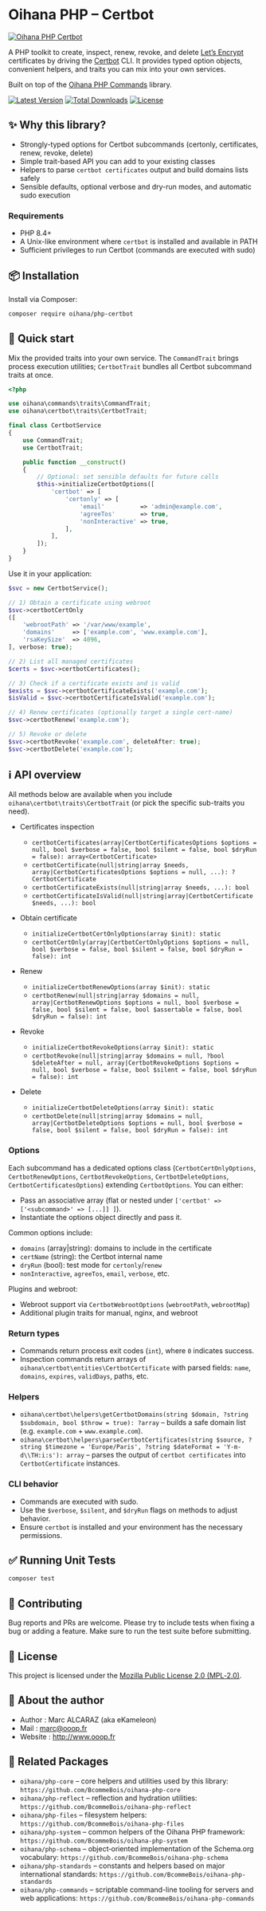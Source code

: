 # Oihana PHP – Certbot

[![Oihana PHP Certbot](https://raw.githubusercontent.com/BcommeBois/oihana-php-certbot/main/assets/images/oihana-php-certbot-logo-inline-512x160.png)](https://github.com/BcommeBois/oihana-php-certbot)

A PHP toolkit to create, inspect, renew, revoke, and delete [Let’s Encrypt](https://letsencrypt.org/) certificates by driving the [Certbot](https://certbot.eff.org/) CLI. It provides typed option objects, convenient helpers, and traits you can mix into your own services.

Built on top of the [Oihana PHP Commands](https://github.com/BcommeBois/oihana-php-commands/) library.

[![Latest Version](https://img.shields.io/packagist/v/oihana/php-certbot.svg?style=flat-square)](https://packagist.org/packages/oihana/php-certbot)
[![Total Downloads](https://img.shields.io/packagist/dt/oihana/php-certbot.svg?style=flat-square)](https://packagist.org/packages/oihana/php-certbot)
[![License](https://img.shields.io/packagist/l/oihana/php-certbot.svg?style=flat-square)](LICENSE)

## ✨ Why this library?

- Strongly-typed options for Certbot subcommands (certonly, certificates, renew, revoke, delete)
- Simple trait-based API you can add to your existing classes
- Helpers to parse `certbot certificates` output and build domains lists safely
- Sensible defaults, optional verbose and dry-run modes, and automatic sudo execution

### Requirements

- PHP 8.4+
- A Unix-like environment where `certbot` is installed and available in PATH
- Sufficient privileges to run Certbot (commands are executed with sudo)

## 📦 Installation

Install via Composer:

```bash
composer require oihana/php-certbot
```

## 🚀 Quick start

Mix the provided traits into your own service. The `CommandTrait` brings process execution utilities; `CertbotTrait` bundles all Certbot subcommand traits at once.

```php
<?php

use oihana\commands\traits\CommandTrait;
use oihana\certbot\traits\CertbotTrait;

final class CertbotService
{
    use CommandTrait;
    use CertbotTrait;

    public function __construct()
    {
        // Optional: set sensible defaults for future calls
        $this->initializeCertbotOptions([
            'certbot' => [
                'certonly' => [
                    'email'          => 'admin@example.com',
                    'agreeTos'       => true,
                    'nonInteractive' => true,
                ],
            ],
        ]);
    }
}
```

Use it in your application:

```php
$svc = new CertbotService();

// 1) Obtain a certificate using webroot
$svc->certbotCertOnly
([
    'webrootPath' => '/var/www/example',
    'domains'     => ['example.com', 'www.example.com'],
    'rsaKeySize'  => 4096,
], verbose: true);

// 2) List all managed certificates
$certs = $svc->certbotCertificates();

// 3) Check if a certificate exists and is valid
$exists = $svc->certbotCertificateExists('example.com');
$isValid = $svc->certbotCertificateIsValid('example.com');

// 4) Renew certificates (optionally target a single cert-name)
$svc->certbotRenew('example.com');

// 5) Revoke or delete
$svc->certbotRevoke('example.com', deleteAfter: true);
$svc->certbotDelete('example.com');
```

## ℹ️ API overview

All methods below are available when you include `oihana\certbot\traits\CertbotTrait` (or pick the specific sub-traits you need).

- Certificates inspection
  - `certbotCertificates(array|CertbotCertificatesOptions $options = null, bool $verbose = false, bool $silent = false, bool $dryRun = false): array<CertbotCertificate>`
  - `certbotCertificate(null|string|array $needs, array|CertbotCertificatesOptions $options = null, ...): ?CertbotCertificate`
  - `certbotCertificateExists(null|string|array $needs, ...): bool`
  - `certbotCertificateIsValid(null|string|array|CertbotCertificate $needs, ...): bool`

- Obtain certificate
  - `initializeCertbotCertOnlyOptions(array $init): static`
  - `certbotCertOnly(array|CertbotCertOnlyOptions $options = null, bool $verbose = false, bool $silent = false, bool $dryRun = false): int`

- Renew
  - `initializeCertbotRenewOptions(array $init): static`
  - `certbotRenew(null|string|array $domains = null, array|CertbotRenewOptions $options = null, bool $verbose = false, bool $silent = false, bool $assertable = false, bool $dryRun = false): int`

- Revoke
  - `initializeCertbotRevokeOptions(array $init): static`
  - `certbotRevoke(null|string|array $domains = null, ?bool $deleteAfter = null, array|CertbotRevokeOptions $options = null, bool $verbose = false, bool $silent = false, bool $dryRun = false): int`

- Delete
  - `initializeCertbotDeleteOptions(array $init): static`
  - `certbotDelete(null|string|array $domains = null, array|CertbotDeleteOptions $options = null, bool $verbose = false, bool $silent = false, bool $dryRun = false): int`

### Options

Each subcommand has a dedicated options class (`CertbotCertOnlyOptions`, `CertbotRenewOptions`, `CertbotRevokeOptions`, `CertbotDeleteOptions`, `CertbotCertificatesOptions`) extending `CertbotOptions`. You can either:

- Pass an associative array (flat or nested under `['certbot' => ['<subcommand>' => [...]] ]`).
- Instantiate the options object directly and pass it.

Common options include:

- `domains` (array|string): domains to include in the certificate
- `certName` (string): the Certbot internal name
- `dryRun` (bool): test mode for `certonly`/`renew`
- `nonInteractive`, `agreeTos`, `email`, `verbose`, etc.

Plugins and webroot:

- Webroot support via `CertbotWebrootOptions` (`webrootPath`, `webrootMap`)
- Additional plugin traits for manual, nginx, and webroot

### Return types

- Commands return process exit codes (`int`), where `0` indicates success.
- Inspection commands return arrays of `oihana\certbot\entities\CertbotCertificate` with parsed fields: `name`, `domains`, `expires`, `validDays`, paths, etc.

### Helpers

- `oihana\certbot\helpers\getCertbotDomains(string $domain, ?string $subdomain, bool $throw = true): ?array` – builds a safe domain list (e.g. `example.com` + `www.example.com`).
- `oihana\certbot\helpers\parseCertbotCertificates(string $source, ?string $timezone = 'Europe/Paris', ?string $dateFormat = 'Y-m-d\\TH:i:s'): array` – parses the output of `certbot certificates` into `CertbotCertificate` instances.

### CLI behavior

- Commands are executed with sudo.
- Use the `$verbose`, `$silent`, and `$dryRun` flags on methods to adjust behavior.
- Ensure `certbot` is installed and your environment has the necessary permissions.

## ✅ Running Unit Tests

```bash
composer test
```

## 🤝 Contributing

Bug reports and PRs are welcome. Please try to include tests when fixing a bug or adding a feature. Make sure to run the test suite before submitting.

## 🧾 License

This project is licensed under the [Mozilla Public License 2.0 (MPL‑2.0)](https://www.mozilla.org/en-US/MPL/2.0/).

## 👤 About the author
- Author : Marc ALCARAZ (aka eKameleon)
- Mail : [marc@ooop.fr](mailto:marc@ooop.fr)
- Website : http://www.ooop.fr

## 🔗 Related Packages

- `oihana/php-core` – core helpers and utilities used by this library: `https://github.com/BcommeBois/oihana-php-core`
- `oihana/php-reflect` – reflection and hydration utilities: `https://github.com/BcommeBois/oihana-php-reflect`
- `oihana/php-files` – filesystem helpers: `https://github.com/BcommeBois/oihana-php-files`
- `oihana/php-system` – common helpers of the Oihana PHP framework: `https://github.com/BcommeBois/oihana-php-system`
- `oihana/php-schema` – object‑oriented implementation of the Schema.org vocabulary: `https://github.com/BcommeBois/oihana-php-schema`
- `oihana/php-standards` – constants and helpers based on major international standards: `https://github.com/BcommeBois/oihana-php-standards`
- `oihana/php-commands` – scriptable command-line tooling for servers and web applications: `https://github.com/BcommeBois/oihana-php-commands`